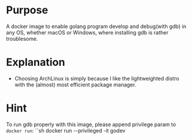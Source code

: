 Purpose
=======
A docker image to enable golang program develop and debug(with gdb) in any OS, whether macOS or Windows, where installing gdb is rather
troublesome.

Explanation
===========
- Choosing ArchLinux is simply because I like the lightweighted distro with the (almost) most efficient package manager. 


Hint
====
To run gdb properly with this image, please append privilege param to `docker run`:
``sh
docker run --privileged -it godev
```

